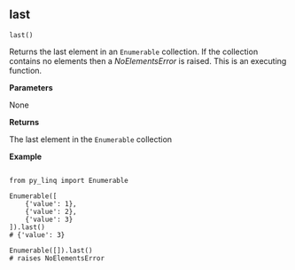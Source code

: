## last

`last()`

Returns the last element in an `Enumerable` collection. If the collection contains no elements then a _NoElementsError_ is raised. This is an executing function.

**Parameters**

None

**Returns**

The last element in the `Enumerable` collection

**Example**

<pre><code>
from py_linq import Enumerable

Enumerable([
    {'value': 1},
    {'value': 2},
    {'value': 3}
]).last()
# {'value': 3}

Enumerable([]).last()
# raises NoElementsError
</code></pre>